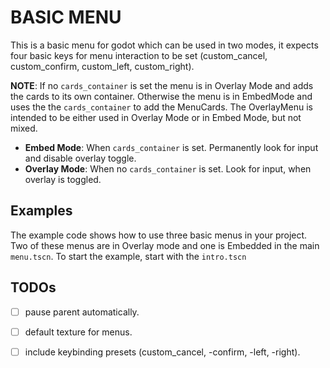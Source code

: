 
# BASIC MENU

This is a basic menu for godot which can be used in two modes, it expects four basic keys for menu interaction to be set (custom_cancel, custom_confirm, custom_left, custom_right).

**NOTE**: If no `cards_container` is set the menu is in Overlay Mode and adds the cards to its own container.
Otherwise the menu is in EmbedMode and uses the the `cards_container` to add the MenuCards.
The OverlayMenu is intended to be either used in Overlay Mode or in Embed Mode, but not mixed.

 - **Embed Mode**:   When `cards_container` is set. Permanently look for input and disable overlay toggle.
 - **Overlay Mode**: When no `cards_container` is set. Look for input, when overlay is toggled.

 ## Examples

 The example code shows how to use three basic menus in your project.
 Two of these menus are in Overlay mode and one is Embedded in the main `menu.tscn`.
 To start the example, start with the `intro.tscn`
 
 ## TODOs
 
  - [ ] pause parent automatically.
  - [ ] default texture for menus.
  - [ ] include keybinding presets (custom_cancel, -confirm, -left, -right).
 
